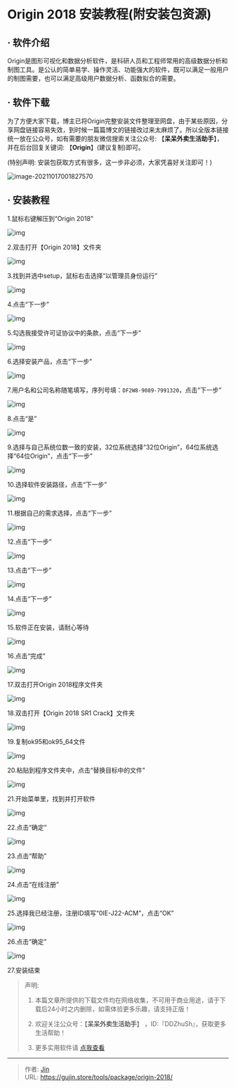 # Origin 2018 安装教程(附安装包资源)


## · 软件介绍
Origin是图形可视化和数据分析软件，是科研人员和工程师常用的高级数据分析和制图工具。是公认的简单易学、操作灵活、功能强大的软件，既可以满足一般用户的制图需要，也可以满足高级用户数据分析、函数拟合的需要。


## · 软件下载
为了方便大家下载，博主已将Origin完整安装文件整理至网盘，由于某些原因，分享网盘链接容易失效，到时候一篇篇博文的链接改过来太麻烦了。所以全版本链接统一放在公众号，如有需要的朋友微信搜索关注公众号: 【**呆呆外卖生活助手**】，并在后台回复关键词: 【**Origin**】(建议复制)即可。

(特别声明: 安装包获取方式有很多，这一步非必须，大家凭喜好关注即可！)

![image-20211017001827570](https://img.gujin.store/img/image-20211017001827570.png)

## · 安装教程

1.鼠标右键解压到“Origin 2018”

![img](https://img.gujin.store/img/v2-8877303fbf57ada90573a6ee55fea79c_720w.png)



2.双击打开【Origin 2018】文件夹

![img](https://img.gujin.store/img/v2-af34378f38b07b1af0292798e885063f_720w.png)

3.找到并选中setup，鼠标右击选择“以管理员身份运行”

![img](https://img.gujin.store/img/v2-6b924ab72625bc57cb4acc97d46fdb7a_720w.png)

4.点击“下一步”

![img](https://img.gujin.store/img/v2-2f0167ae6e763e7122e0ce7cd0416e9a_720w.png)



5.勾选我接受许可证协议中的条款，点击“下一步”

![img](https://img.gujin.store/img/v2-092eaded0c3a6c765728b6fe33eff51b_720w.png)

6.选择安装产品，点击“下一步”

![img](https://img.gujin.store/img/v2-cf6db14ed74b89242b5ed804c43b3ad9_720w.png)



7.用户名和公司名称随笔填写，序列号填：`DF2W8-9089-7991320`，点击“下一步”

![img](https://img.gujin.store/img/v2-3ac1220de7cb4807575df4b65b52f03b_720w.png)

8.点击“是”

![img](https://img.gujin.store/img/v2-0b814388d08e45029106a28342a7fc36_720w.png)

9.选择与自己系统位数一致的安装，32位系统选择“32位Origin”，64位系统选择“64位Origin”，点击“下一步”

![img](https://img.gujin.store/img/v2-89ff75c6e7c033de7b4b66db24f71b1f_720w.png)

10.选择软件安装路径，点击“下一步”

![img](https://img.gujin.store/img/v2-b8fba87db7eae2a00ea153bf68967d4b_720w.png)

11.根据自己的需求选择，点击“下一步”

![img](https://img.gujin.store/img/v2-99ad901e505d690d4cc827a314f002fb_720w.png)

12.点击“下一步”

![img](https://img.gujin.store/img/v2-a7b98d90f45d42596af6849cf2a41cf9_720w.png)

13.点击“下一步”

![img](https://img.gujin.store/img/v2-24689661aaf0b351e224ad4e9149b346_720w.png)

14.点击“下一步”

![img](https://img.gujin.store/img/v2-66e5d948f2fe134049fff3a0c0ef03f3_720w.png)

15.软件正在安装，请耐心等待

![img](https://img.gujin.store/img/v2-f33d0b5281797e93de9d0aff4ce7008b_720w.png)

16.点击“完成”

![img](https://img.gujin.store/img/v2-3c8e841f6674f57a8cd9b832267822ee_720w.png)

17.双击打开Origin 2018程序文件夹

![img](https://img.gujin.store/img/v2-f32b4764f7eccdc28abf72fa48875a77_720w.png)

18.双击打开【Origin 2018 SR1 Crack】文件夹

![img](https://img.gujin.store/img/v2-857eb0a0c105de8b0c2ea9b88c597ec6_720w.png)

19.复制ok95和ok95_64文件

![img](https://img.gujin.store/img/v2-0f5b1da2648e49ce2718e8913d2ac16a_720w.png)

20.粘贴到程序文件夹中，点击“替换目标中的文件”

![img](https://img.gujin.store/img/v2-29b9b067a148bfb8111cfcf5fe2eb552_720w.png)

21.开始菜单里，找到并打开软件

![img](https://img.gujin.store/img/v2-aea31e2d9fd38d6a632e866701fbb832_720w.png)

22.点击“确定”

![img](https://img.gujin.store/img/v2-8b83d274feba190d73e279e87e671689_720w.png)

23.点击“帮助”

![img](https://img.gujin.store/img/v2-d54ed7569d64bf0992ad155b3f9ebb91_720w.png)

24.点击“在线注册”

![img](https://img.gujin.store/img/v2-b0ea5e3d8353398b9e658e4c390e177b_720w.png)

25.选择我已经注册，注册ID填写“0IE-J22-ACM”，点击“OK”

![img](https://img.gujin.store/img/v2-c90fc34a4581d5268fd8874bf32a9037_720w.png)

26.点击“确定”

![img](https://img.gujin.store/img/v2-ff651252115a79eb6ff8956a594926d0_720w.png)

27.安装结束




> 声明: 
>
> 1. 本篇文章所提供的下载文件均在网络收集，不可用于商业用途，请于下载后24小时之内删除，如需体验更多乐趣，请支持正版！
>
> 2. 欢迎关注公众号：【**呆呆外卖生活助手**】 ，ID:『DDZhuSh』，获取更多生活帮助！
>
> 3. 更多实用软件请  [点我查看](/tools)

---

> 作者: [Jin](https://img.gujin.store/img/favicon.ico)  
> URL: https://gujin.store/tools/package/origin-2018/  

